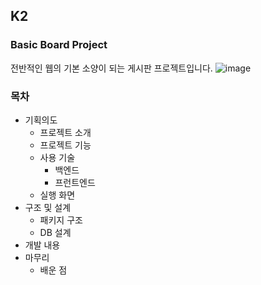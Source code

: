 ## K2
### Basic Board Project
전반적인 웹의 기본 소양이 되는 게시판 프로젝트입니다.
![image](https://github.com/JANGSuJinn/K2/assets/136566806/f59237ff-2a0c-4e66-82d2-4bea21763a0a)
### 목차
* 기획의도
  * 프로젝트 소개
  * 프로젝트 기능
  * 사용 기술
    * 백엔드
    * 프런트엔드
  * 실행 화면
* 구조 및 설계
  * 패키지 구조
  * DB 설계
* 개발 내용
* 마무리
  * 배운 점

